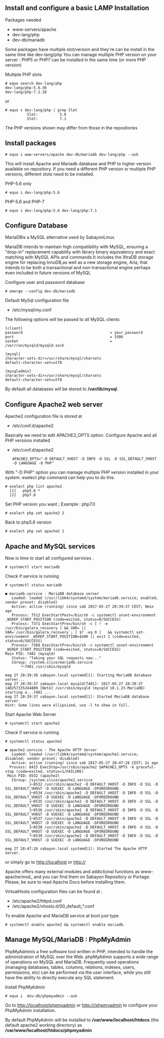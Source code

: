 ## Install and configure a basic LAMP Installation

Packages needed

* www-servers/apache
* dev-lang/php
* dev-db/mariadb

Some packages have multiple slot/version and they're can be install in the same time like dev-lang/php You can manage multiple PHP version on your server : PHP5 or PHP7 can be installed in the same time (or more PHP version)

Multiple PHP slots

    # equo search dev-lang/php
    dev-lang/php-5.6.36
    dev-lang/php-7.1.18

or

    # equo s dev-lang/php | grep Slot
              Slot:          5.6
              Slot:          7.1 

The PHP versions shown may differ from those in the repositories

## Install packages

    # equo i www-servers/apache dev-db/mariadb dev-lang/php --ask 

This will install Apache and Mariadb database and PHP to higher version available on repository. If you need a different PHP version or multiple PHP versions, different slots need to be installed.

PHP-5.6 only

    # equo i dev-lang/php:5.6 

PHP-5.6 and PHP-7

    # equo i dev-lang/php:5.6 dev-lang/php:7.1 

## Configure Database

MariaDBis a MySQL alternative used by SabayonLinux.

MariaDB intends to maintain high compatibility with MySQL, ensuring a "drop-in" replacement capability with library binary equivalency and exact matching with MySQL APIs and commands.It includes the XtraDB storage engine for replacing InnoDB,as well as a new storage engine, Aria, that intends to be both a transactional and non-transactional engine perhaps even included in future versions of MySQL

Configure user and password database

    # emerge --config dev-db/mariadb 

Default MySql configuration file

* /etc/mysql/my.conf

The following options will be passed to all MySQL clients

    [client]
    password                                        = your_password
    port                                            = 3306
    socket                                          = /var/run/mysqld/mysqld.sock

    [mysql]
    character-sets-dir=/usr/share/mysql/charsets
    default-character-set=utf8

    [mysqladmin]
    character-sets-dir=/usr/share/mysql/charsets
    default-character-set=utf8


By default all databases will be stored to **/var/lib/mysql**.

## Configure Apache2 web server

Apache2 configuration file is stored at 

* /etc/conf.d/apache2

Basically we need to edit APACHE2_OPTS option. Configure Apache and all PHP versions installed

* /etc/conf.d/apache2

      APACHE2_OPTS="-D DEFAULT_VHOST -D INFO -D SSL -D SSL_DEFAULT_VHOST -D LANGUAGE -D PHP" 

With "-D PHP" option you can manage multiple PHP version installed in your system. eselect php command can help you to do this.

    # eselect php list apache2
      [1]   php5.6 *
      [2]   php7.0

Set PHP version you want ; Example : php7.0

    # eselect php set apache2 2 

Back to php5.6 version

    # eselect php set apache2 1 

## Apache and MySQL services

Now is time to start all configured services .

    # systemctl start mariadb 

Check if service is running

    # systemctl status mariadb

    ● mariadb.service - MariaDB database server
       Loaded: loaded (/usr/lib64/systemd/system/mariadb.service; enabled; vendor preset: disabled)
       Active: active (running) since sab 2017-05-27 20:39:37 CEST; 9min ago
       Process: 7512 ExecStartPost=/bin/sh -c systemctl unset-environment _WSREP_START_POSITION (code=exited, status=0/SUCCESS)
       Process: 7371 ExecStartPre=/bin/sh -c [ ! -e /usr/bin/galera_recovery ] && VAR= ||   VAR=`/usr/bin/galera_recovery`; [ $? -eq 0 ]   && systemctl set-environment _WSREP_START_POSITION=$VAR || exit 1 (code=exited, status=0/SUCCESS)
       Process: 7368 ExecStartPre=/bin/sh -c systemctl unset-environment _WSREP_START_POSITION (code=exited, status=0/SUCCESS)
    Main PID: 7481 (mysqld)
       Status: "Taking your SQL requests now..."
       CGroup: /system.slice/mariadb.service
           └─7481 /usr/sbin/mysqld

    mag 27 20:39:36 sabayon.local systemd[1]: Starting MariaDB database server...
    mag 27 20:39:37 sabayon.local mysqld[7481]: 2017-05-27 20:39:37 140257335244800 [Note] /usr/sbin/mysqld (mysqld 10.1.23-MariaDB) starting a...7481 ...
    mag 27 20:39:37 sabayon.local systemd[1]: Started MariaDB database server.
    Hint: Some lines were ellipsized, use -l to show in full.

Start Apache Web Server

    # systemctl start apache2 

Check if service is running

    # systemctl status apache2

    ● apache2.service - The Apache HTTP Server
       Loaded: loaded (/usr/lib64/systemd/system/apache2.service; disabled; vendor preset: disabled)
       Active: active (running) since sab 2017-05-27 20:47:26 CEST; 2s ago
      Process: 8415 ExecStop=/usr/sbin/apache2 $APACHE2_OPTS -k graceful-stop (code=exited, status=1/FAILURE)
     Main PID: 8532 (apache2)
       CGroup: /system.slice/apache2.service
               ├─8532 /usr/sbin/apache2 -D DEFAULT_VHOST -D INFO -D SSL -D SSL_DEFAULT_VHOST -D SUEXEC -D LANGUAGE -DFOREGROUND
               ├─8534 /usr/sbin/apache2 -D DEFAULT_VHOST -D INFO -D SSL -D SSL_DEFAULT_VHOST -D SUEXEC -D LANGUAGE -DFOREGROUND
               ├─8535 /usr/sbin/apache2 -D DEFAULT_VHOST -D INFO -D SSL -D SSL_DEFAULT_VHOST -D SUEXEC -D LANGUAGE -DFOREGROUND
               ├─8536 /usr/sbin/apache2 -D DEFAULT_VHOST -D INFO -D SSL -D SSL_DEFAULT_VHOST -D SUEXEC -D LANGUAGE -DFOREGROUND
               ├─8537 /usr/sbin/apache2 -D DEFAULT_VHOST -D INFO -D SSL -D SSL_DEFAULT_VHOST -D SUEXEC -D LANGUAGE -DFOREGROUND
               ├─8538 /usr/sbin/apache2 -D DEFAULT_VHOST -D INFO -D SSL -D SSL_DEFAULT_VHOST -D SUEXEC -D LANGUAGE -DFOREGROUND
               └─8539 /usr/sbin/apache2 -D DEFAULT_VHOST -D INFO -D SSL -D SSL_DEFAULT_VHOST -D SUEXEC -D LANGUAGE -DFOREGROUND

    mag 27 20:47:26 sabayon.local systemd[1]: Started The Apache HTTP Server.

or simply go to [http://localhost](http://localhost) or [http://<server-URL>](http://<server-URL>)

Apache offers many external modules and addictional functions as www-apache/mod_<module> and you can find them on Sabayon Repository or Portage. Please, be sure to read Apache Docs before installing them.

VirtualHosts configuration files can be found at :

* /etc/apache2/httpd.conf
* /etc/apache2/vhosts.d/00_default_*.conf

To enable Apache and MariaDB service at boot just type

    # systemctl enable apache2 && systemctl enable mariadb.

## Manage MySQL/MariaDB : PhpMyAdmin

PhpMyAdminis a free software tool written in PHP, intended to handle the administration of MySQL over the Web. phpMyAdmin supports a wide range of operations on MySQL and MariaDB. Frequently used operations (managing databases, tables, columns, relations, indexes, users, permissions, etc) can be performed via the user interface, while you still have the ability to directly execute any SQL statement.

Install PhpMyAdmin

    # equo i  dev-db/phpmyadmin --ask

Go to [http://localhost/phpmyadmin](http://localhost/phpmyadmin) or [http://<server-URL>/phpmyadmin](http://<server-URL>/phpmyadmin) to configure your PhpMyAdmin installation.

By default PhpMyAdmin will be installed to **/var/www/localhost/htdocs** (the default apache2 working directory) as **/var/www/localhost/htdocs/phpmyadmin** 
